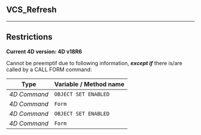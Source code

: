 ﻿## VCS_Refresh---## Restrictions**Current 4D version: 4D v18R6**Cannot be preemptif due to following information, ***except if*** there is/are called by a CALL FORM command:|Type|Variable / Method name||------|------||*4D Command*|`OBJECT SET ENABLED`||*4D Command*|`Form`||*4D Command*|`OBJECT SET ENABLED`||*4D Command*|`Form`|